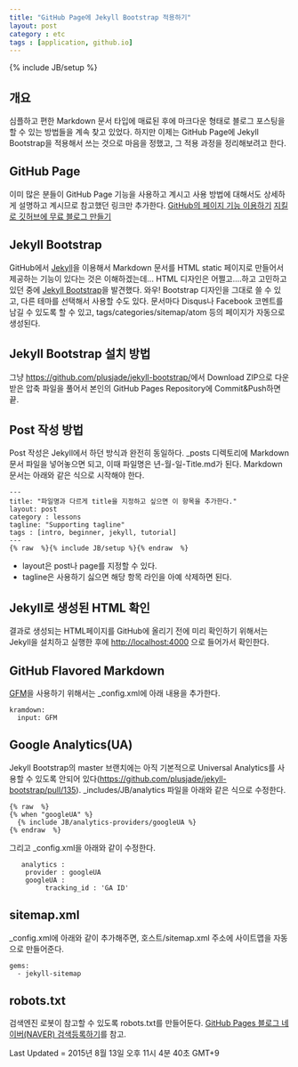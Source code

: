 ```yaml
---
title: "GitHub Page에 Jekyll Bootstrap 적용하기"
layout: post
category : etc
tags : [application, github.io]
---
```

{% include JB/setup %}

개요
---
심플하고 편한 Markdown 문서 타입에 매료된 후에 마크다운 형태로 블로그 포스팅을 할 수 있는 방법들을 계속 찾고 있었다.
하지만 이제는 GitHub Page에 Jekyll Bootstrap을 적용해서 쓰는 것으로 마음을 정했고, 그 적용 과정을 정리해보려고 한다.

GitHub Page
-----------
이미 많은 분들이 GitHub Page 기능을 사용하고 계시고 사용 방법에 대해서도 상세하게 설명하고 계시므로 참고했던 링크만 추가한다.
[GitHub의 페이지 기능 이용하기](https://dogfeet.github.io/articles/2012/github-pages.html)
[지킬로 깃허브에 무료 블로그 만들기](https://nolboo.github.io/blog/2013/10/15/free-blog-with-github-jekyll/)


Jekyll Bootstrap
----------------
GitHub에서 [Jekyll](http://jekyllrb.com/)을 이용해서 Markdown 문서를 HTML static 페이지로 만들어서 제공하는 기능이 있다는 것은 이해하겠는데...
HTML 디자인은 어쩔고....하고 고민하고 있던 중에 [Jekyll Bootstrap](http://jekyllbootstrap.com/)을 발견했다. 와우!
Bootstrap 디자인을 그대로 쓸 수 있고, 다른 테마를 선택해서 사용할 수도 있다.
문서마다 Disqus나 Facebook 코멘트를 남길 수 있도록 할 수 있고, tags/categories/sitemap/atom 등의 페이지가 자동으로 생성된다.


Jekyll Bootstrap 설치 방법
------------------------
그냥 <https://github.com/plusjade/jekyll-bootstrap/>에서 
Download ZIP으로 다운 받은 압축 파일을 풀어서 
본인의 GitHub Pages Repository에 Commit&Push하면 끝.



Post 작성 방법
------------
Post 작성은 Jekyll에서 하던 방식과 완전히 동일하다.
_posts 디렉토리에 Markdown 문서 파일을 넣어놓으면 되고, 이때 파일명은 년-월-일-Title.md가 된다.
Markdown문서는 아래와 같은 식으로 시작해야 한다.

```
---
title: "파일명과 다르게 title을 지정하고 싶으면 이 항목을 추가한다."
layout: post
category : lessons
tagline: "Supporting tagline"
tags : [intro, beginner, jekyll, tutorial]
---
{% raw  %}{% include JB/setup %}{% endraw  %}
```

* layout은 post나 page를 지정할 수 있다.
* tagline은 사용하기 싫으면 해당 항목 라인을 아예 삭제하면 된다.


Jekyll로 생성된 HTML 확인
----------------------
결과로 생성되는 HTML페이지를 GitHub에 올리기 전에 미리 확인하기 위해서는 
Jekyll을 설치하고 실행한 후에 <http://localhost:4000> 으로 들어가서 확인한다.


GitHub Flavored Markdown
------------------------
[GFM](<https://help.github.com/articles/github-flavored-markdown/>)을 사용하기 위해서는 _config.xml에 아래 내용을 추가한다.

```
kramdown:
  input: GFM
```

Google Analytics(UA)
--------------------
Jekyll Bootstrap의 master 브랜치에는 아직 기본적으로 Universal Analytics를 사용할 수 있도록 안되어 있다(<https://github.com/plusjade/jekyll-bootstrap/pull/135>).
_includes/JB/analytics 파일을 아래와 같은 식으로 수정한다.

```
{% raw  %}
{% when "googleUA" %}
  {% include JB/analytics-providers/googleUA %}
{% endraw  %}  
```

그리고 _config.xml을 아래와 같이 수정한다.

```
   analytics :
    provider : googleUA
    googleUA : 
         tracking_id : 'GA ID'

```

sitemap.xml
-----------
_config.xml에 아래와 같이 추가해주면, 호스트/sitemap.xml 주소에 사이트맵을 자동으로 만들어준다.

```
gems:
  - jekyll-sitemap
```

robots.txt
----------
검색엔진 로봇이 참고할 수 있도록 robots.txt를 만들어둔다.
[GitHub Pages 블로그 네이버(NAVER) 검색등록하기](http://blog.saltfactory.net/naver/register-with-github-pages-to-naver-search-engine.html)를 참고.

Last Updated = 2015년 8월 13일 오후 11시 4분 40초 GMT+9